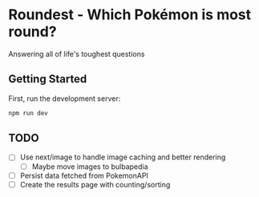 # Roundest - Which Pokémon is most round?

Answering all of life's toughest questions

## Getting Started

First, run the development server:

```bash
npm run dev
```

## TODO

- [ ] Use next/image to handle image caching and better rendering
  - [ ] Maybe move images to bulbapedia
- [ ] Persist data fetched from PokemonAPI
- [ ] Create the results page with counting/sorting